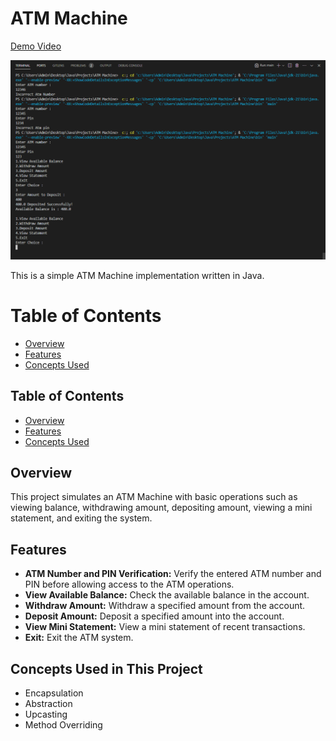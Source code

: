 # ATM Machine
[Demo Video](https://drive.google.com/file/d/1X5uWGASzCwUCCEhC8sBOaT0ALfGYMmzp/view?usp=sharing)

![ATM Machine](https://raw.githubusercontent.com/darskp/ATM-Machine/main/ATM%20Machine.PNG)

This is a simple ATM Machine implementation written in Java.

# Table of Contents
- [Overview](#overview)
- [Features](#features)
- [Concepts Used](#concepts-used-in-this-project)

## Table of Contents
- [Overview](#overview)
- [Features](#features)
- [Concepts Used](#concepts-used-in-this-project)

## Overview

This project simulates an ATM Machine with basic operations such as viewing balance, withdrawing amount, depositing amount, viewing a mini statement, and exiting the system.

## Features

- **ATM Number and PIN Verification:** Verify the entered ATM number and PIN before allowing access to the ATM operations.
- **View Available Balance:** Check the available balance in the account.
- **Withdraw Amount:** Withdraw a specified amount from the account.
- **Deposit Amount:** Deposit a specified amount into the account.
- **View Mini Statement:** View a mini statement of recent transactions.
- **Exit:** Exit the ATM system.

## Concepts Used in This Project
 -  Encapsulation
 -  Abstraction
 -  Upcasting
 -  Method Overriding
